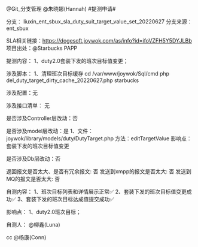 @Git_分支管理  @朱晓娜(Hannah)  #提测申请# 

分支： liuxin_ent_sbux_sla_duty_suit_target_value_set_20220627
分支来源： ent_sbux

SLA相关链接：https://dogesoft.joywok.com/as/info?id=ifoVZFH5Y5DYJLBb
项目出处：@Starbucks PAPP

提测内容：
1、duty2.0套装下发的班次目标值变更；

涉及脚本：
1、清理班次目标缓存
cd /var/www/joywok/Sql/cmd
php del_duty_target_dirty_cache_20220627.php starbucks

涉及配置：无

涉及接口清单：
无

是否涉及Controller层改动：否

是否涉及model层改动：是
1、文件：joywok/library/models/duty/DutyTarget.php
方法：editTargetValue
影响点：套装下发的班次目标值变更

是否涉及Db层改动：否

返回报文是否太大、是否有冗余报文: 否
发送到xmpp的报文是否太大: 否
发送到MQ的报文是否太大: 否

自测内容：
1、班次目标列表和详情展示正常✅ 
2、套装下发的班次目标值变更成功✅ 
3、套装下发的班次目标达成值提交成功✅ 

影响点：
1、duty2.0班次目标；

自测人： @柳鑫(Luna) 

cc @杨康(Conn) 
